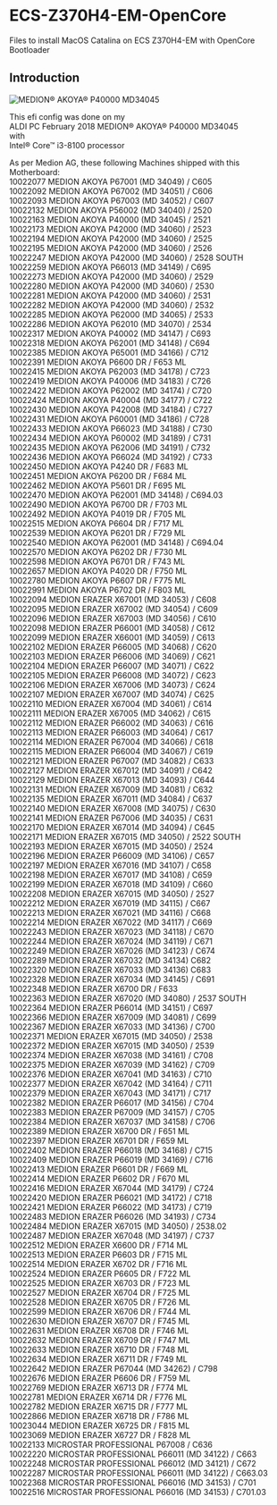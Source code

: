 # ECS-Z370H4-EM-OpenCore

Files to install MacOS Catalina on ECS Z370H4-EM with OpenCore Bootloader

## Introduction

![MEDION® AKOYA® P40000 MD34045](https://aldi.medion.com/md34045/au/_img/teaser5.jpg)

This efi config was done on my<br>
ALDI PC February 2018 MEDION® AKOYA® P40000 MD34045<br>
with<br>
Intel® Core™ i3-8100 processor<br>
  


As per Medion AG, these following Machines shipped with this Motherboard:<br>
10022077 MEDION AKOYA P67001 (MD 34049) / C605<br>
10022092 MEDION AKOYA P67002 (MD 34051) / C606<br>
10022093 MEDION AKOYA P67003 (MD 34052) / C607<br>
10022132 MEDION AKOYA P56002 (MD 34040) / 2520<br>
10022163 MEDION AKOYA P40000 (MD 34045) / 2521<br>
10022173 MEDION AKOYA P42000 (MD 34060) / 2523<br>
10022194 MEDION AKOYA P42000 (MD 34060) / 2525<br>
10022195 MEDION AKOYA P42000 (MD 34060) / 2526<br>
10022247 MEDION AKOYA P42000 (MD 34060) / 2528 SOUTH<br>
10022259 MEDION AKOYA P66013 (MD 34149) / C695<br>
10022273 MEDION AKOYA P42000 (MD 34060) / 2529<br>
10022280 MEDION AKOYA P42000 (MD 34060) / 2530<br>
10022281 MEDION AKOYA P42000 (MD 34060) / 2531<br>
10022282 MEDION AKOYA P42000 (MD 34060) / 2532<br>
10022285 MEDION AKOYA P62000 (MD 34065) / 2533<br>
10022286 MEDION AKOYA P62010 (MD 34070) / 2534<br>
10022317 MEDION AKOYA P40002 (MD 34147) / C693<br>
10022318 MEDION AKOYA P62001 (MD 34148) / C694<br>
10022385 MEDION AKOYA P65001 (MD 34166) / C712<br>
10022391 MEDION AKOYA P6600 DR / F653 ML<br>
10022415 MEDION AKOYA P62003 (MD 34178) / C723<br>
10022419 MEDION AKOYA P40006 (MD 34183) / C726<br>
10022422 MEDION AKOYA P62002 (MD 34174) / C720<br>
10022424 MEDION AKOYA P40004 (MD 34177) / C722<br>
10022430 MEDION AKOYA P42008 (MD 34184) / C727<br>
10022431 MEDION AKOYA P60001 (MD 34186) / C728<br>
10022433 MEDION AKOYA P66023 (MD 34188) / C730<br>
10022434 MEDION AKOYA P60002 (MD 34189) / C731<br>
10022435 MEDION AKOYA P62006 (MD 34191) / C732<br>
10022436 MEDION AKOYA P66024 (MD 34192) / C733<br>
10022450 MEDION AKOYA P4240 DR / F683 ML<br>
10022451 MEDION AKOYA P6200 DR / F684 ML<br>
10022462 MEDION AKOYA P5601 DR / F695 ML<br>
10022470 MEDION AKOYA P62001 (MD 34148) / C694.03<br>
10022490 MEDION AKOYA P6700 DR / F703 ML<br>
10022492 MEDION AKOYA P4019 DR / F705 ML<br>
10022515 MEDION AKOYA P6604 DR / F717 ML<br>
10022539 MEDION AKOYA P6201 DR / F729 ML<br>
10022540 MEDION AKOYA P62001 (MD 34148) / C694.04<br>
10022570 MEDION AKOYA P6202 DR / F730 ML<br>
10022598 MEDION AKOYA P6701 DR / F743 ML<br>
10022657 MEDION AKOYA P4020 DR / F750 ML<br>
10022780 MEDION AKOYA P6607 DR / F775 ML<br>
10022991 MEDION AKOYA P6702 DR / F803 ML<br>
10022094 MEDION ERAZER X67001 (MD 34053) / C608<br>
10022095 MEDION ERAZER X67002 (MD 34054) / C609<br>
10022096 MEDION ERAZER X67003 (MD 34056) / C610<br>
10022098 MEDION ERAZER P66001 (MD 34058) / C612<br>
10022099 MEDION ERAZER X66001 (MD 34059) / C613<br>
10022102 MEDION ERAZER P66005 (MD 34068) / C620<br>
10022103 MEDION ERAZER P66006 (MD 34069) / C621<br>
10022104 MEDION ERAZER P66007 (MD 34071) / C622<br>
10022105 MEDION ERAZER P66008 (MD 34072) / C623<br>
10022106 MEDION ERAZER X67006 (MD 34073) / C624<br>
10022107 MEDION ERAZER X67007 (MD 34074) / C625<br>
10022110 MEDION ERAZER X67004 (MD 34061) / C614<br>
10022111 MEDION ERAZER X67005 (MD 34062) / C615<br>
10022112 MEDION ERAZER P66002 (MD 34063) / C616<br>
10022113 MEDION ERAZER P66003 (MD 34064) / C617<br>
10022114 MEDION ERAZER P67004 (MD 34066) / C618<br>
10022115 MEDION ERAZER P66004 (MD 34067) / C619<br>
10022121 MEDION ERAZER P67007 (MD 34082) / C633<br>
10022127 MEDION ERAZER X67012 (MD 34091) / C642<br>
10022129 MEDION ERAZER X67013 (MD 34093) / C644<br>
10022131 MEDION ERAZER X67009 (MD 34081) / C632<br>
10022135 MEDION ERAZER X67011 (MD 34084) / C637<br>
10022140 MEDION ERAZER X67008 (MD 34075) / C630<br>
10022141 MEDION ERAZER P67006 (MD 34035) / C631<br>
10022170 MEDION ERAZER X67014 (MD 34094) / C645<br>
10022171 MEDION ERAZER X67015 (MD 34050) / 2522 SOUTH<br>
10022193 MEDION ERAZER X67015 (MD 34050) / 2524<br>
10022196 MEDION ERAZER P66009 (MD 34106) / C657<br>
10022197 MEDION ERAZER X67016 (MD 34107) / C658<br>
10022198 MEDION ERAZER X67017 (MD 34108) / C659<br>
10022199 MEDION ERAZER X67018 (MD 34109) / C660<br>
10022208 MEDION ERAZER X67015 (MD 34050) / 2527<br>
10022212 MEDION ERAZER X67019 (MD 34115) / C667<br>
10022213 MEDION ERAZER X67021 (MD 34116) / C668<br>
10022214 MEDION ERAZER X67022 (MD 34117) / C669<br>
10022243 MEDION ERAZER X67023 (MD 34118) / C670<br>
10022244 MEDION ERAZER X67024 (MD 34119) / C671<br>
10022249 MEDION ERAZER X67026 (MD 34123) / C674<br>
10022289 MEDION ERAZER X67032 (MD 34134) C682<br>
10022320 MEDION ERAZER X67033 (MD 34136) C683<br>
10022328 MEDION ERAZER X67034 (MD 34145) / C691<br>
10022348 MEDION ERAZER X6700 DR / F633<br>
10022363 MEDION ERAZER X67020 (MD 34080) / 2537 SOUTH<br>
10022364 MEDION ERAZER P66014 (MD 34151) / C697<br>
10022366 MEDION ERAZER X67009 (MD 34081) / C699<br>
10022367 MEDION ERAZER X67033 (MD 34136) / C700<br>
10022371 MEDION ERAZER X67015 (MD 34050) / 2538<br>
10022372 MEDION ERAZER X67015 (MD 34050) / 2539<br>
10022374 MEDION ERAZER X67038 (MD 34161) / C708<br>
10022375 MEDION ERAZER X67039 (MD 34162) / C709<br>
10022376 MEDION ERAZER X67041 (MD 34163) / C710<br>
10022377 MEDION ERAZER X67042 (MD 34164) / C711<br>
10022379 MEDION ERAZER X67043 (MD 34171) / C717<br>
10022382 MEDION ERAZER P66017 (MD 34156) / C704<br>
10022383 MEDION ERAZER P67009 (MD 34157) / C705<br>
10022384 MEDION ERAZER X67037 (MD 34158) / C706<br>
10022389 MEDION ERAZER X6700 DR / F651 ML<br>
10022397 MEDION ERAZER X6701 DR / F659 ML<br>
10022402 MEDION ERAZER P66018 (MD 34168) / C715<br>
10022409 MEDION ERAZER P66019 (MD 34169) / C716<br>
10022413 MEDION ERAZER P6601 DR / F669 ML<br>
10022414 MEDION ERAZER P6602 DR / F670 ML<br>
10022416 MEDION ERAZER X67044 (MD 34179) / C724<br>
10022420 MEDION ERAZER P66021 (MD 34172) / C718<br>
10022421 MEDION ERAZER P66022 (MD 34173) / C719<br>
10022483 MEDION ERAZER P66026 (MD 34193) / C734<br>
10022484 MEDION ERAZER X67015 (MD 34050) / 2538.02<br>
10022487 MEDION ERAZER X67048 (MD 34197) / C737<br>
10022512 MEDION ERAZER X6600 DR / F714 ML<br>
10022513 MEDION ERAZER P6603 DR / F715 ML<br>
10022514 MEDION ERAZER X6702 DR / F716 ML<br>
10022524 MEDION ERAZER P6605 DR / F722 ML<br>
10022525 MEDION ERAZER X6703 DR / F723 ML<br>
10022527 MEDION ERAZER X6704 DR / F725 ML<br>
10022528 MEDION ERAZER X6705 DR / F726 ML<br>
10022599 MEDION ERAZER X6706 DR / F744 ML<br>
10022630 MEDION ERAZER X6707 DR / F745 ML<br>
10022631 MEDION ERAZER X6708 DR / F746 ML<br>
10022632 MEDION ERAZER X6709 DR / F747 ML<br>
10022633 MEDION ERAZER X6710 DR / F748 ML<br>
10022634 MEDION ERAZER X6711 DR / F749 ML<br>
10022642 MEDION ERAZER P67044 (MD 34262) / C798<br>
10022676 MEDION ERAZER P6606 DR / F759 ML<br>
10022769 MEDION ERAZER X6713 DR / F774 ML<br>
10022781 MEDION ERAZER X6714 DR / F776 ML<br>
10022782 MEDION ERAZER X6715 DR / F777 ML<br>
10022866 MEDION ERAZER X6718 DR / F786 ML<br>
10023044 MEDION ERAZER X6725 DR / F815 ML<br>
10023069 MEDION ERAZER X6727 DR / F828 ML<br>
10022133 MICROSTAR PROFESSIONAL P67008 / C636<br>
10022220 MICROSTAR PROFESSIONAL P66011 (MD 34122) / C663<br>
10022248 MICROSTAR PROFESSIONAL P66012 (MD 34121) / C672<br>
10022287 MICROSTAR PROFESSIONAL P66011 (MD 34122) / C663.03<br>
10022368 MICROSTAR PROFESSIONAL P66016 (MD 34153) / C701<br>
10022516 MICROSTAR PROFESSIONAL P66016 (MD 34153) / C701.03<br>


